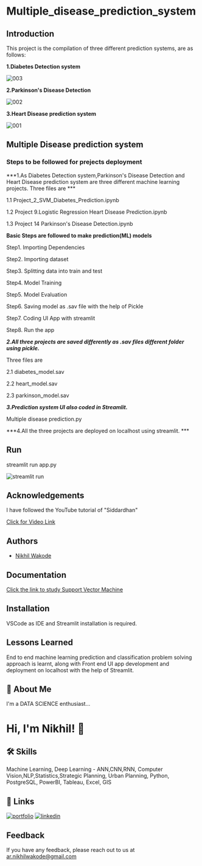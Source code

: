 # Multiple_disease_prediction_system
## Introduction
This project is the compilation of three different prediction systems, are as follows:

**1.Diabetes Detection system**

![003](https://user-images.githubusercontent.com/114944969/229349478-cc931230-bdef-4482-b4e4-af775d92087f.jpeg)

**2.Parkinson's Disease Detection**

![002](https://user-images.githubusercontent.com/114944969/229349487-0e4554ae-9c0d-4321-9c64-c968395ab97e.jpeg)

**3.Heart Disease prediction system**

![001](https://user-images.githubusercontent.com/114944969/229349494-e8c40721-4276-4d66-86f3-072856164da5.jpeg)

## Multiple Disease prediction system
### Steps to be followed for prejects deployment

***1.As Diabetes Detection system,Parkinson's Disease Detection and Heart Disease prediction system are three different machine learning projects.
Three files are ***

1.1 Project_2_SVM_Diabetes_Prediction.ipynb

1.2 Project 9.Logistic Regression Heart Disease Prediction.ipynb

1.3 Project 14 Parkinson's Disease Detection.ipynb

**Basic Steps are followed to make prediction(ML) models**

Step1. Importing Dependencies

Step2. Importing dataset

Step3. Splitting data into train and test

Step4. Model Training

Step5. Model Evaluation

Step6. Saving model as .sav file with the help of Pickle

Step7. Coding UI App with streamlit

Step8. Run the app


***2.All three projects are saved differently as .sav files different folder using pickle.***

Three files are 

2.1 diabetes_model.sav

2.2 heart_model.sav

2.3 parkinson_model.sav

***3.Prediction system UI also coded in Streamlit.***

Multiple disease prediction.py

***4.All the three projects are deployed on localhost using streamlit. ***

## Run

streamlit run app.py

![streamlit run](https://user-images.githubusercontent.com/114944969/229350399-b37368cd-9814-4a08-a238-061ecb69476d.jpg)


## Acknowledgements

I have followed the YouTube tutorial of "Siddardhan"

[Click for Video Link](https://www.youtube.com/watch?v=8Q_QQVQ1HZA)

## Authors

- [Nikhil Wakode](https://github.com/Nikhil2893)

## Documentation

[Click the link to study Support Vector Machine](https://www.analyticsvidhya.com/blog/2017/09/understaing-support-vector-machine-example-code/)


## Installation
VSCode as IDE and Streamlit installation is required.
    
## Lessons Learned

End to end machine learning prediction and classification problem solving approach is learnt, along with Front end UI app development and deployment on localhost with the help of Streamlit.

## 🚀 About Me
I'm a DATA SCIENCE enthusiast...

# Hi, I'm Nikhil! 👋

## 🛠 Skills
Machine Learning, Deep Learning - ANN,CNN,RNN, Computer Vision,NLP,Statistics,Strategic Planning, Urban Planning, Python, PostgreSQL, PowerBI, Tableau, Excel, GIS

## 🔗 Links
[![portfolio](https://img.shields.io/badge/my_portfolio-000?style=for-the-badge&logo=ko-fi&logoColor=white)](https://katherineoelsner.com/)
[![linkedin](https://img.shields.io/badge/linkedin-0A66C2?style=for-the-badge&logo=linkedin&logoColor=white)](https://www.linkedin.com/in/nikhil-wakode
)

## Feedback

If you have any feedback, please reach out to us at 
ar.nikhilwakode@gmail.com

